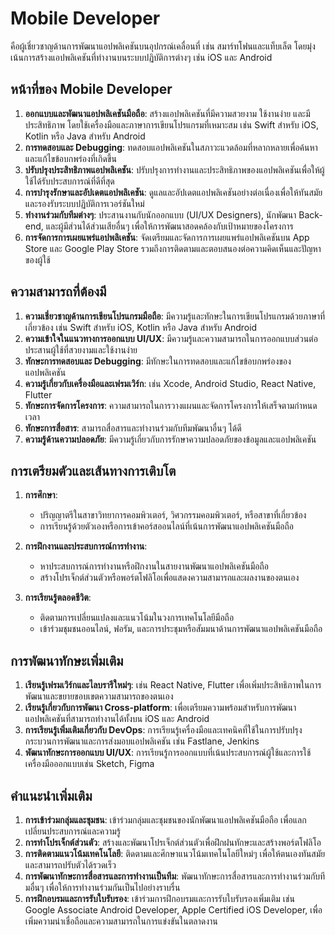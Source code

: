 # Mobile Developer
คือผู้เชี่ยวชาญด้านการพัฒนาแอปพลิเคชันบนอุปกรณ์เคลื่อนที่ เช่น สมาร์ทโฟนและแท็บเล็ต โดยมุ่งเน้นการสร้างแอปพลิเคชันที่ทำงานบนระบบปฏิบัติการต่างๆ เช่น iOS และ Android

## หน้าที่ของ Mobile Developer

1. **ออกแบบและพัฒนาแอปพลิเคชันมือถือ**: สร้างแอปพลิเคชันที่มีความสวยงาม ใช้งานง่าย และมีประสิทธิภาพ โดยใช้เครื่องมือและภาษาการเขียนโปรแกรมที่เหมาะสม เช่น Swift สำหรับ iOS, Kotlin หรือ Java สำหรับ Android
2. **การทดสอบและ Debugging**: ทดสอบแอปพลิเคชันในสภาวะแวดล้อมที่หลากหลายเพื่อค้นหาและแก้ไขข้อบกพร่องที่เกิดขึ้น
3. **ปรับปรุงประสิทธิภาพแอปพลิเคชัน**: ปรับปรุงการทำงานและประสิทธิภาพของแอปพลิเคชันเพื่อให้ผู้ใช้ได้รับประสบการณ์ที่ดีที่สุด
4. **การบำรุงรักษาและอัปเดตแอปพลิเคชัน**: ดูแลและอัปเดตแอปพลิเคชันอย่างต่อเนื่องเพื่อให้ทันสมัยและรองรับระบบปฏิบัติการเวอร์ชันใหม่
5. **ทำงานร่วมกับทีมต่างๆ**: ประสานงานกับนักออกแบบ (UI/UX Designers), นักพัฒนา Back-end, และผู้มีส่วนได้ส่วนเสียอื่นๆ เพื่อให้การพัฒนาสอดคล้องกับเป้าหมายของโครงการ
6. **การจัดการการเผยแพร่แอปพลิเคชัน**: จัดเตรียมและจัดการการเผยแพร่แอปพลิเคชันบน App Store และ Google Play Store รวมถึงการติดตามและตอบสนองต่อความคิดเห็นและปัญหาของผู้ใช้

## ความสามารถที่ต้องมี

1. **ความเชี่ยวชาญด้านการเขียนโปรแกรมมือถือ**: มีความรู้และทักษะในการเขียนโปรแกรมด้วยภาษาที่เกี่ยวข้อง เช่น Swift สำหรับ iOS, Kotlin หรือ Java สำหรับ Android
2. **ความเข้าใจในแนวทางการออกแบบ UI/UX**: มีความรู้และความสามารถในการออกแบบส่วนต่อประสานผู้ใช้ที่สวยงามและใช้งานง่าย
3. **ทักษะการทดสอบและ Debugging**: มีทักษะในการทดสอบและแก้ไขข้อบกพร่องของแอปพลิเคชัน
4. **ความรู้เกี่ยวกับเครื่องมือและเฟรมเวิร์ก**: เช่น Xcode, Android Studio, React Native, Flutter
5. **ทักษะการจัดการโครงการ**: ความสามารถในการวางแผนและจัดการโครงการให้เสร็จตามกำหนดเวลา
6. **ทักษะการสื่อสาร**: สามารถสื่อสารและทำงานร่วมกับทีมพัฒนาอื่นๆ ได้ดี
7. **ความรู้ด้านความปลอดภัย**: มีความรู้เกี่ยวกับการรักษาความปลอดภัยของข้อมูลและแอปพลิเคชัน

## การเตรียมตัวและเส้นทางการเติบโต

1. **การศึกษา**:
    - ปริญญาตรีในสาขาวิทยาการคอมพิวเตอร์, วิศวกรรมคอมพิวเตอร์, หรือสาขาที่เกี่ยวข้อง
    - การเรียนรู้ด้วยตัวเองหรือการเข้าคอร์สออนไลน์ที่เน้นการพัฒนาแอปพลิเคชันมือถือ

2. **การฝึกงานและประสบการณ์การทำงาน**:
    - หาประสบการณ์การทำงานหรือฝึกงานในสายงานพัฒนาแอปพลิเคชันมือถือ
    - สร้างโปรเจ็กต์ส่วนตัวหรือพอร์ตโฟลิโอเพื่อแสดงความสามารถและผลงานของตนเอง

3. **การเรียนรู้ตลอดชีวิต**:
    - ติดตามการเปลี่ยนแปลงและแนวโน้มในวงการเทคโนโลยีมือถือ
    - เข้าร่วมชุมชนออนไลน์, ฟอรัม, และการประชุมหรือสัมมนาด้านการพัฒนาแอปพลิเคชันมือถือ

## การพัฒนาทักษะเพิ่มเติม

1. **เรียนรู้เฟรมเวิร์กและไลบรารีใหม่ๆ**: เช่น React Native, Flutter เพื่อเพิ่มประสิทธิภาพในการพัฒนาและขยายขอบเขตความสามารถของตนเอง
2. **เรียนรู้เกี่ยวกับการพัฒนา Cross-platform**: เพื่อเตรียมความพร้อมสำหรับการพัฒนาแอปพลิเคชันที่สามารถทำงานได้ทั้งบน iOS และ Android
3. **การเรียนรู้เพิ่มเติมเกี่ยวกับ DevOps**: การเรียนรู้เครื่องมือและเทคนิคที่ใช้ในการปรับปรุงกระบวนการพัฒนาและการส่งมอบแอปพลิเคชัน เช่น Fastlane, Jenkins
4. **พัฒนาทักษะการออกแบบ UI/UX**: การเรียนรู้การออกแบบที่เน้นประสบการณ์ผู้ใช้และการใช้เครื่องมือออกแบบเช่น Sketch, Figma

## คำแนะนำเพิ่มเติม

1. **การเข้าร่วมกลุ่มและชุมชน**: เข้าร่วมกลุ่มและชุมชนของนักพัฒนาแอปพลิเคชันมือถือ เพื่อแลกเปลี่ยนประสบการณ์และความรู้
2. **การทำโปรเจ็กต์ส่วนตัว**: สร้างและพัฒนาโปรเจ็กต์ส่วนตัวเพื่อฝึกฝนทักษะและสร้างพอร์ตโฟลิโอ
3. **การติดตามแนวโน้มเทคโนโลยี**: ติดตามและศึกษาแนวโน้มเทคโนโลยีใหม่ๆ เพื่อให้ตนเองทันสมัยและสามารถปรับตัวได้รวดเร็ว
4. **การพัฒนาทักษะการสื่อสารและการทำงานเป็นทีม**: พัฒนาทักษะการสื่อสารและการทำงานร่วมกับทีมอื่นๆ เพื่อให้การทำงานร่วมกันเป็นไปอย่างราบรื่น
5. **การฝึกอบรมและการรับใบรับรอง**: เข้าร่วมการฝึกอบรมและการรับใบรับรองเพิ่มเติม เช่น Google Associate Android Developer, Apple Certified iOS Developer, เพื่อเพิ่มความน่าเชื่อถือและความสามารถในการแข่งขันในตลาดงาน